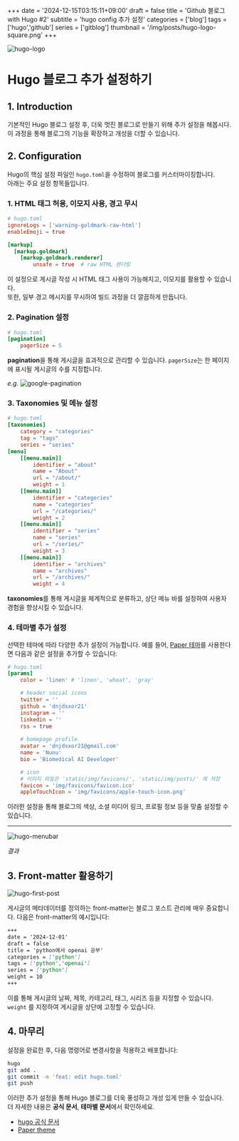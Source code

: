 +++
date = '2024-12-15T03:15:11+09:00'
draft = false
title = 'Github 블로그 with Hugo #2'
subtitle = 'hugo config 추가 설정'
categories = ['blog']
tags = ['hugo','github']
series = ['gitblog']
thumbnail = '/img/posts/hugo-logo-square.png'
+++

![hugo-logo](/img/posts/hugo-logo-square.png)

# Hugo 블로그 추가 설정하기

## 1. Introduction

기본적인 Hugo 블로그 설정 후, 더욱 멋진 블로그로 만들기 위해 추가 설정을 해봅시다. 이 과정을 통해 블로그의 기능을 확장하고 개성을 더할 수 있습니다.

## 2. Configuration

Hugo의 핵심 설정 파일인 `hugo.toml`을 수정하여 블로그를 커스터마이징합니다.  
아래는 주요 설정 항목들입니다.

### 1. HTML 태그 허용, 이모지 사용, 경고 무시

```toml
# hugo.toml
ignoreLogs = ['warning-goldmark-raw-html']
enableEmoji = true

[markup]
  [markup.goldmark]
    [markup.goldmark.renderer]
        unsafe = true  # raw HTML 렌더링
```

이 설정으로 게시글 작성 시 HTML 태그 사용이 가능해지고, 이모지를 활용할 수 있습니다.  
또한, 일부 경고 메시지를 무시하여 빌드 과정을 더 깔끔하게 만듭니다.

### 2. Pagination 설정

```toml
# hugo.toml
[pagination]
    pagerSize = 5
```

**pagination**을 통해 게시글을 효과적으로 관리할 수 있습니다. `pagerSize`는 한 페이지에 표시될 게시글의 수를 지정합니다.

*e.g.*
![google-pagination](/img/posts/google-pagination.png)

### 3. Taxonomies 및 메뉴 설정

```toml
# hugo.toml
[taxonomies]
    category = "categories"
    tag = "tags"
    series = "series"
[menu]
    [[menu.main]]                             
        identifier = "about"                  
        name = "About"                        
        url = "/about/"                       
        weight = 1                            
    [[menu.main]]
        identifier = "categories"
        name = "categories"
        url = "/categories/"
        weight = 2
    [[menu.main]]
        identifier = "series"
        name = "series"
        url = "/series/"
        weight = 3
    [[menu.main]]
        identifier = "archives"
        name = "archives"
        url = "/archives/"
        weight = 4
```

**taxonomies**를 통해 게시글을 체계적으로 분류하고, 상단 메뉴 바를 설정하여 사용자 경험을 향상시킬 수 있습니다.

### 4. 테마별 추가 설정

선택한 테마에 따라 다양한 추가 설정이 가능합니다. 예를 들어, [Paper 테마](https://github.com/nanxiaobei/hugo-paper)를 사용한다면 다음과 같은 설정을 추가할 수 있습니다:

```toml
# hugo.toml
[params]
    color = 'linen' # 'linen', 'wheat', 'gray'

    # header social icons
    twitter = ''
    github = 'dnjdsxor21'
    instagram = ''
    linkedin = ''
    rss = true
    
    # homepage profile
    avatar = 'dnjdsxor21@gmail.com'
    name = 'Nunu'
    bio = 'Biomedical AI Developer'

    # icon
    # 이미지 파일은 'static/img/favicons/', 'static/img/posts/' 에 저장
    favicon = 'img/favicons/favicon.ico'
    appleTouchIcon = 'img/favicons/apple-touch-icon.png'
```

이러한 설정을 통해 블로그의 색상, 소셜 미디어 링크, 프로필 정보 등을 맞춤 설정할 수 있습니다.

---

![hugo-menubar](/img/posts/hugo-menubar.png)

*결과*

## 3. Front-matter 활용하기

![hugo-first-post](/img/posts/hugo-first-post.png)

게시글의 메타데이터를 정의하는 front-matter는 블로그 포스트 관리에 매우 중요합니다. 다음은 front-matter의 예시입니다:

```markdown
+++
date = '2024-12-01'
draft = false
title = 'python에서 openai 공부'
categories = ['python']
tags = ['python','openai']
series = ['python']
weight = 10
+++
```

이를 통해 게시글의 날짜, 제목, 카테고리, 태그, 시리즈 등을 지정할 수 있습니다.  
`weight` 를 지정하여 게시글을 상단에 고정할 수 있습니다.

## 4. 마무리

설정을 완료한 후, 다음 명령어로 변경사항을 적용하고 배포합니다:

```bash
hugo
git add .
git commit -m 'feat: edit hugo.toml'
git push
```

이러한 추가 설정을 통해 Hugo 블로그를 더욱 풍성하고 개성 있게 만들 수 있습니다.  
더 자세한 내용은 **공식 문서**, **테마별 문서**에서 확인하세요.

- [hugo 공식 문서](https://gohugo.io/getting-started/configuration/)
- [Paper theme](https://github.com/nanxiaobei/hugo-paper)